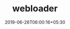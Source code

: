 ---
title: "webloader"
date: 2019-06-26T06:00:16+05:30
type: "organisations"
org_name: "NVIDIA Research Projects"
repo_desc: "Efficient DataLoader for PyTorch and Keras for loading datasets from web servers and object stores."
repo_link: https://github.com/NVlabs/webloader
---